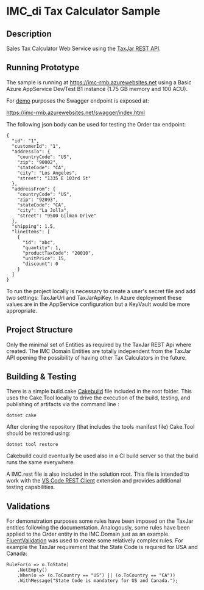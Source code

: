 # IMC_di Tax Calculator Sample

## Description

Sales Tax Calculator Web Service using the [TaxJar REST API](https://developers.taxjar.com/api/reference).

## Running Prototype

The sample is running at https://imc-rmb.azurewebsites.net
using a Basic Azure AppService Dev/Test B1 instance (1.75 GB memory and 100 ACU).

For <u>demo</u> purposes the Swagger endpoint is exposed at:

https://imc-rmb.azurewebsites.net/swagger/index.html

The following json body can be used for testing the Order tax endpoint:

```
{
  "id": "1",
  "customerId": "1",
  "addressTo": {
    "countryCode": "US",
    "zip": "90002",
    "stateCode": "CA",
    "city": "Los Angeles",
    "street": "1335 E 103rd St"
  },
  "addressFrom": {
    "countryCode": "US",
    "zip": "92093",
    "stateCode": "CA",
    "city": "La Jolla",
    "street": "9500 Gilman Drive"
  },
  "shipping": 1.5,
  "lineItems": [
    {
      "id": "abc",
      "quantity": 1,
      "productTaxCode": "20010",
      "unitPrice": 15,
      "discount": 0
    }
  ]
}
```

To run the project locally is necessary to create a user's secret file and add two settings: TaxJarUrl and TaxJarApiKey. In Azure deployment these values are in the AppService configuration but a KeyVault would be more appropriate.

## Project Structure

Only the minimal set of Entities as required by the TaxJar REST Api where created. The IMC Domain Entities are totally independent from the TaxJar API opening the possibility of having other Tax Calculators in the future. 

## Building & Testing

There is a simple build.cake [Cakebuild](https://cakebuild.net/) file included in the root folder. This uses the Cake.Tool locally to drive the execution of the build, testing, and publishing of artifacts via the command line
:    

``` text
dotnet cake
```

After cloning the repository (that includes the tools manifest file) Cake.Tool should be restored using:

```
dotnet tool restore
```

Cakebuild could eventually be used also in a CI build server so that the build runs the same everywhere. 

A IMC.rest file is also included in the solution root. This file is intended to work with the [VS Code REST Client](https://marketplace.visualstudio.com/items?itemName=humao.rest-client) extension and provides additional testing capabilities.

## Validations

For demonstration purposes some rules have been imposed on the TaxJar entities following the documentation. Analogously, some rules have been applied to the Order entity in the IMC.Domain just as an example. [FluentValidation](https://www.nuget.org/packages/FluentValidation/) was used to create some relatively complex rules. For example the TaxJar requirement that the State Code is required for USA and Canada:

```
RuleFor(o => o.ToState)
    .NotEmpty()
    .When(o => (o.ToCountry == "US") || (o.ToCountry == "CA"))
    .WithMessage("State Code is mandatory for US and Canada.");
```


